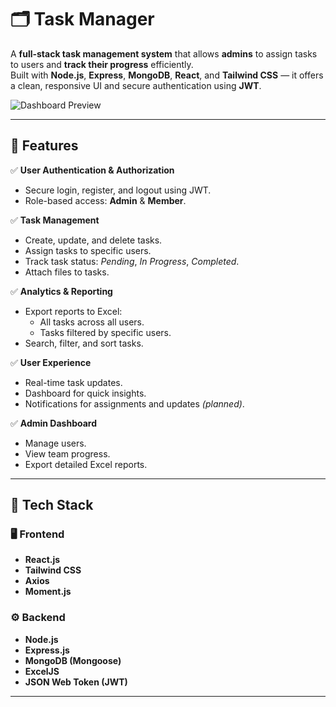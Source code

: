 # 🗂️ Task Manager

A **full-stack task management system** that allows **admins** to assign tasks to users and **track their progress** efficiently.  
Built with **Node.js**, **Express**, **MongoDB**, **React**, and **Tailwind CSS** — it offers a clean, responsive UI and secure authentication using **JWT**.

![Dashboard Preview](./assets/dashboard.png)

---

## 🚀 Features

✅ **User Authentication & Authorization**
- Secure login, register, and logout using JWT.
- Role-based access: **Admin** & **Member**.

✅ **Task Management**
- Create, update, and delete tasks.
- Assign tasks to specific users.
- Track task status: *Pending*, *In Progress*, *Completed*.
- Attach files to tasks.

✅ **Analytics & Reporting**
- Export reports to Excel:
  - All tasks across all users.
  - Tasks filtered by specific users.
- Search, filter, and sort tasks.

✅ **User Experience**
- Real-time task updates.
- Dashboard for quick insights.
- Notifications for assignments and updates *(planned)*.

✅ **Admin Dashboard**
- Manage users.
- View team progress.
- Export detailed Excel reports.

---

## 🧰 Tech Stack

### 🖥️ Frontend
- **React.js**
- **Tailwind CSS**
- **Axios**
- **Moment.js**

### ⚙️ Backend
- **Node.js**
- **Express.js**
- **MongoDB (Mongoose)**
- **ExcelJS**
- **JSON Web Token (JWT)**

---


